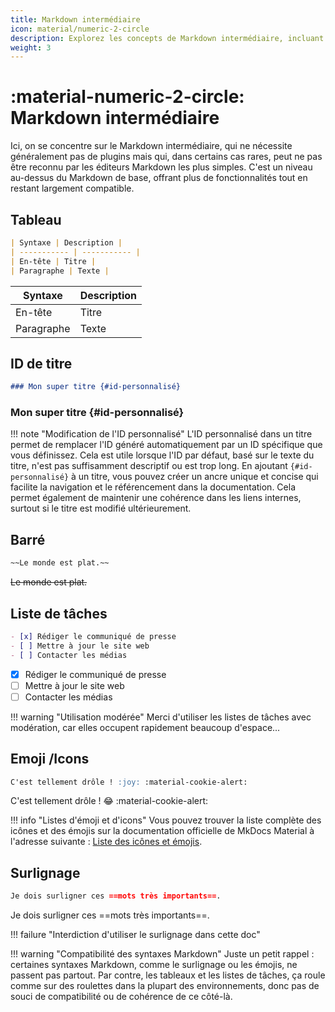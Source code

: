 ```yaml
---
title: Markdown intermédiaire
icon: material/numeric-2-circle
description: Explorez les concepts de Markdown intermédiaire, incluant les tableaux, les ID de titre personnalisés, le texte barré et les listes de tâches, pour enrichir vos documents sans l'utilisation de plugins.
weight: 3
---
```


# :material-numeric-2-circle: Markdown intermédiaire
Ici, on se concentre sur le Markdown intermédiaire, qui ne nécessite généralement pas de plugins mais qui, dans certains cas rares, peut ne pas être reconnu par les éditeurs Markdown les plus simples. C'est un niveau au-dessus du Markdown de base, offrant plus de fonctionnalités tout en restant largement compatible.



## Tableau
```markdown
| Syntaxe | Description |
| ----------- | ----------- |
| En-tête | Titre |
| Paragraphe | Texte |
```
<div class="result" markdown>

| Syntaxe | Description |
| ----------- | ----------- |
| En-tête | Titre |
| Paragraphe | Texte |

</div>

## ID de titre
```markdown
### Mon super titre {#id-personnalisé}
```
<div class="result" markdown>

### Mon super titre {#id-personnalisé}

!!! note "Modification de l'ID personnalisé"
    L'ID personnalisé dans un titre permet de remplacer l'ID généré automatiquement par un ID spécifique que vous définissez. Cela est utile lorsque l'ID par défaut, basé sur le texte du titre, n'est pas suffisamment descriptif ou est trop long. En ajoutant `{#id-personnalisé}` à un titre, vous pouvez créer un ancre unique et concise qui facilite la navigation et le référencement dans la documentation. Cela permet également de maintenir une cohérence dans les liens internes, surtout si le titre est modifié ultérieurement.

</div>

## Barré
```markdown
~~Le monde est plat.~~
```
<div class="result" markdown>

~~Le monde est plat.~~
</div>

## Liste de tâches
```markdown
- [x] Rédiger le communiqué de presse
- [ ] Mettre à jour le site web
- [ ] Contacter les médias
```
<div class="result" markdown>

- [x] Rédiger le communiqué de presse
- [ ] Mettre à jour le site web
- [ ] Contacter les médias

!!! warning "Utilisation modérée"
    Merci d'utiliser les listes de tâches avec modération, car elles occupent rapidement beaucoup d'espace...

</div>

## Emoji /Icons
```markdown
C'est tellement drôle ! :joy: :material-cookie-alert:
```
<div class="result" markdown>

C'est tellement drôle ! :joy: :material-cookie-alert:

!!! info "Listes d'émoji et d'icons"
    Vous pouvez trouver la liste complète des icônes et des émojis sur la documentation officielle de MkDocs Material à l'adresse suivante : [Liste des icônes et émojis](https://squidfunk.github.io/mkdocs-material/reference/icons-emojis/#search).
</div>

## Surlignage
```markdown
Je dois surligner ces ==mots très importants==.
```
<div class="result" markdown>

Je dois surligner ces ==mots très importants==.

!!! failure "Interdiction d'utiliser le surlignage dans cette doc"

</div>

!!! warning "Compatibilité des syntaxes Markdown"
    Juste un petit rappel : certaines syntaxes Markdown, comme le surlignage ou les émojis, ne passent pas partout. Par contre, les tableaux et les listes de tâches, ça roule comme sur des roulettes dans la plupart des environnements, donc pas de souci de compatibilité ou de cohérence de ce côté-là.